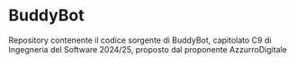 # BuddyBot
Repository contenente il codice sorgente di BuddyBot, capitolato C9 di Ingegneria del Software 2024/25, proposto dal proponente AzzurroDigitale

